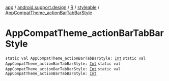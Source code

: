 [app](../../../index.md) / [android.support.design](../../index.md) / [R](../index.md) / [styleable](index.md) / [AppCompatTheme_actionBarTabBarStyle](.)

# AppCompatTheme_actionBarTabBarStyle

`static val AppCompatTheme_actionBarTabBarStyle: `[`Int`](https://kotlinlang.org/api/latest/jvm/stdlib/kotlin/-int/index.html)
`static val AppCompatTheme_actionBarTabBarStyle: `[`Int`](https://kotlinlang.org/api/latest/jvm/stdlib/kotlin/-int/index.html)
`static val AppCompatTheme_actionBarTabBarStyle: `[`Int`](https://kotlinlang.org/api/latest/jvm/stdlib/kotlin/-int/index.html)
`static val AppCompatTheme_actionBarTabBarStyle: `[`Int`](https://kotlinlang.org/api/latest/jvm/stdlib/kotlin/-int/index.html)